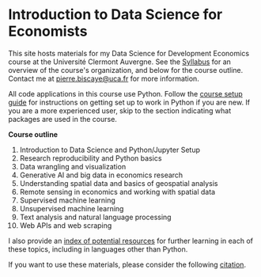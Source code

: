 # Introduction to Data Science for Economists

This site hosts materials for my Data Science for Development Economics course at the Université Clermont Auvergne. See the [Syllabus](https://github.com/pbiscaye/IntroDataScienceEcon/blob/main/Syllabus_Biscaye_DataScience.pdf) for an overview of the course's organization, and below for the course outline. Contact me at <pierre.biscaye@uca.fr> for more information.

All code applications in this course use Python. Follow the [course setup guide](https://github.com/pbiscaye/IntroDataScienceEcon/blob/main/Data_Science_Class_Setup_Guide.pdf) for instructions on getting set up to work in Python if you are new. If you are a more experienced user, skip to the section indicating what packages are used in the course.

**Course outline** 
1. Introduction to Data Science and Python/Jupyter Setup
2. Research reproducibility and Python basics
3. Data wrangling and visualization
4. Generative AI and big data in economics research
5. Understanding spatial data and basics of geospatial analysis
6. Remote sensing in economics and working with spatial data
7. Supervised machine learning
8. Unsupervised machine learning
9. Text analysis and natural language processing
10. Web APIs and web scraping

I also provide an [index of potential resources](https://github.com/pbiscaye/Teaching/blob/main/Data%20science%20resources%20index.pdf) for further learning in each of these topics, including in languages other than Python.

If you want to use these materials, please consider the following [citation](https://github.com/pbiscaye/IntroDataScienceEcon/blob/main/CITATION.md).
